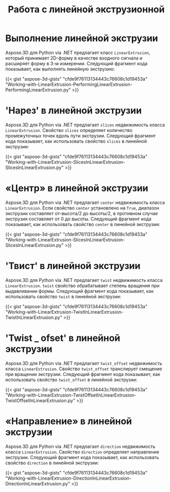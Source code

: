 ﻿---
title: Работа с линейной экструзионной
type: docs
weight: 110
url: /ru/python-net/working-with-linear-extrusion/
description: Aspose.3D для Python via .NET предлагает класс LinearExtruision, который принимает 2D-форму в качестве входного сигнала и расширяет форму в 3-м измерении.
---
# **Выполнение линейной экструзии**
Aspose.3D для Python via .NET предлагает класс `LinearExtrusion`, который принимает 2D-форму в качестве входного сигнала и расширяет форму в 3-м измерении. Следующий фрагмент кода показывает, как выполнять линейную экструзию:



{{< gist "aspose-3d-gists" "cfde9f76113134443c76608c1d19453a" "Working-with-LinearExtrusion-PerformingLinearExtrusion-PerformingLinearExtrusion.py" >}}
# **'Нарез' в линейной экструзии**
Aspose.3D для Python via .NET предлагает `slices` недвижимость класса `LinearExtrusion`. Свойство `slices` определяет количество промежуточных точек вдоль пути экструзии. Следующий фрагмент кода показывает, как использовать свойство `slices` в линейной экструзии:



{{< gist "aspose-3d-gists" "cfde9f76113134443c76608c1d19453a" "Working-with-LinearExtrusion-SlicesInLinearExtrusion-SlicesInLinearExtrusion.py" >}}
# **«Центр» в линейной экструзии**
Aspose.3D для Python via .NET предлагает `center` недвижимость класса `LinearExtrusion`. Если свойство `center` установлено на `True`, диапазон экструзии составляет от-высота/2 до высоты/2, в противном случае экструзия составляет от 0 до высоты. Следующий фрагмент кода показывает, как использовать свойство `center` в линейной экструзии:



{{< gist "aspose-3d-gists" "cfde9f76113134443c76608c1d19453a" "Working-with-LinearExtrusion-SlicesInLinearExtrusion-SlicesInLinearExtrusion.py" >}}
# **'Твист' в линейной экструзии**
Aspose.3D для Python via .NET предлагает `twist` недвижимость класса `LinearExtrusion`. `twist` свойство обрабатывает степень вращения при выдавливании формы. Следующий фрагмент кода показывает, как использовать свойство `twist` в линейной экструзии:



{{< gist "aspose-3d-gists" "cfde9f76113134443c76608c1d19453a" "Working-with-LinearExtrusion-TwistInLinearExtrusion-TwistInLinearExtrusion.py" >}}
# **'Twist _ ofset' в линейной экструзии**
Aspose.3D для Python via .NET предлагает `twist_offset` недвижимость класса `LinearExtrusion`. Свойство `twist_offset` транслирует смещение при вращении экструзии. Следующий фрагмент кода показывает, как использовать свойство `twist_offset` в линейной экструзии:



{{< gist "aspose-3d-gists" "cfde9f76113134443c76608c1d19453a" "Working-with-LinearExtrusion-TwistOffsetInLinearExtrusion-TwistOffsetInLinearExtrusion.py" >}}
# **«Направление» в линейной экструзии**
Aspose.3D для Python via .NET предлагает `direction` недвижимость класса `LinearExtrusion`. Свойство `direction` определяет направление экструзии. Следующий фрагмент кода показывает, как использовать свойство `direction` в линейной экструзии:



{{< gist "aspose-3d-gists" "cfde9f76113134443c76608c1d19453a" "Working-with-LinearExtrusion-DirectionInLinearExtrusion-DirectionInLinearExtrusion.py" >}}
